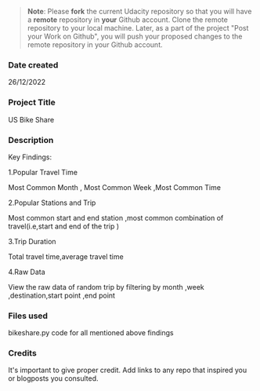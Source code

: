 >**Note**: Please **fork** the current Udacity repository so that you will have a **remote** repository in **your** Github account. Clone the remote repository to your local machine. Later, as a part of the project "Post your Work on Github", you will push your proposed changes to the remote repository in your Github account.

### Date created
26/12/2022

### Project Title
US Bike Share

### Description
Key Findings:

1.Popular Travel Time

Most Common Month , Most Common Week ,Most Common Time

2.Popular Stations and Trip

Most common start and end station ,most common combination of travel(i.e,start and end of the trip )

3.Trip Duration

Total travel time,average travel time

4.Raw Data

View the raw data of random trip by filtering by month ,week ,destination,start point ,end point

### Files used
bikeshare.py code for all mentioned above findings

### Credits
It's important to give proper credit. Add links to any repo that inspired you or blogposts you consulted.

